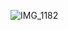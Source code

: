 ![IMG_1182](https://github.com/farmJun/workout-farmJun/assets/101688752/3dff053c-4b51-4fe0-868b-27ced9926ec1)

